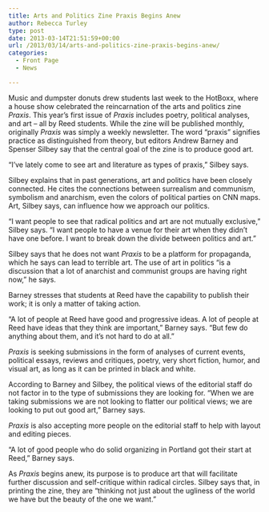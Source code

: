 ```yaml
---
title: Arts and Politics Zine Praxis Begins Anew
author: Rebecca Turley
type: post
date: 2013-03-14T21:51:59+00:00
url: /2013/03/14/arts-and-politics-zine-praxis-begins-anew/
categories:
  - Front Page
  - News

---
```

Music and dumpster donuts drew students last week to the HotBoxx, where a house show celebrated the reincarnation of the arts and politics zine _Praxis_. This year’s first issue of _Praxis_ includes poetry, political analyses, and art – all by Reed students. While the zine will be published monthly, originally _Praxis_ was simply a weekly newsletter. The word “praxis” signifies practice as distinguished from theory, but editors Andrew Barney and Spenser Silbey say that the central goal of the zine is to produce good art.

“I’ve lately come to see art and literature as types of praxis,” Silbey says.

Silbey explains that in past generations, art and politics have been closely connected. He cites the connections between surrealism and communism, symbolism and anarchism, even the colors of political parties on CNN maps. Art, Silbey says, can influence how we approach our politics.

“I want people to see that radical politics and art are not mutually exclusive,” Silbey says. “I want people to have a venue for their art when they didn’t have one before. I want to break down the divide between politics and art.”

Silbey says that he does not want _Praxis_ to be a platform for propaganda, which he says can lead to terrible art. The use of art in politics “is a discussion that a lot of anarchist and communist groups are having right now,” he says.

Barney stresses that students at Reed have the capability to publish their work; it is only a matter of taking action.

“A lot of people at Reed have good and progressive ideas. A lot of people at Reed have ideas that they think are important,” Barney says. “But few do anything about them, and it’s not hard to do at all.”

_Praxis_ is seeking submissions in the form of analyses of current events, political essays, reviews and critiques, poetry, very short fiction, humor, and visual art, as long as it can be printed in black and white.

According to Barney and Silbey, the political views of the editorial staff do not factor in to the type of submissions they are looking for. “When we are taking submissions we are not looking to flatter our political views; we are looking to put out good art,” Barney says.

_Praxis_ is also accepting more people on the editorial staff to help with layout and editing pieces.

“A lot of good people who do solid organizing in Portland got their start at Reed,” Barney says.

As _Praxis_ begins anew, its purpose is to produce art that will facilitate further discussion and self-critique within radical circles. Silbey says that, in printing the zine, they are “thinking not just about the ugliness of the world we have but the beauty of the one we want.”